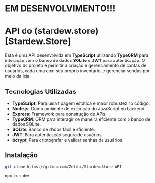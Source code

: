 # EM DESENVOLVIMENTO!!!

# API do (stardew.store)[Stardew.Store]

Esta é uma API desenvolvida em **TypeScript** utilizando **TypeORM** para interação com o banco de dados **SQLite** e **JWT** para autenticação. O objetivo do projeto é permitir a criação e gerenciamento de contas de usuários, cada uma com seu próprio inventário, e gerenciar vendas por meio da loja.

## Tecnologias Utilizadas

- **TypeScript**: Para uma tipagem estática e maior robustez no código.
- **Node.js**: Como ambiente de execução do JavaScript no backend.
- **Express**: Framework para construção de APIs.
- **TypeORM**: ORM para interagir de maneira eficiente com o banco de dados SQLite.
- **SQLite**: Banco de dados fácil e eficiente.
- **JWT**: Para autenticação segura de usuários.
- **bcrypt**: Para criptografar e validar senhas de usuários.

## Instalação

```bash
git clone https://github.com/Zelchi/Stardew.Store-API
```
```bash
npm run dev
```
